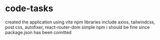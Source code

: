 # code-tasks
created the application using vite 
npm libraries include axios, tailwindcss, post css, autofixer, react-router-dom
simple npm i should be fine since package.json has been comitted
